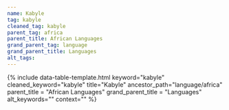 ```yaml
---
name: Kabyle
tag: kabyle
cleaned_tag: kabyle
parent_tag: africa
parent_title: African Languages
grand_parent_tag: language
grand_parent_title: Languages
alt_tags: 
---
```


{% include data-table-template.html 
  keyword="kabyle" 
  cleaned_keyword="kabyle" 
  title="Kabyle"
  ancestor_path="language/africa" 
  parent_title = "African Languages"
  grand_parent_title = "Languages"
  alt_keywords=""
  context=""
%}

